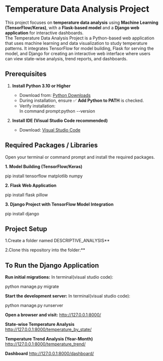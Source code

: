 
# Temperature Data Analysis Project   

This project focuses on **temperature data analysis** using **Machine Learning (TensorFlow/Keras)**, with a **Flask-based model** and a **Django web application** for interactive dashboards.  
The Temperature Data Analysis Project is a Python-based web application that uses machine learning and data visualization to study temperature patterns. It integrates TensorFlow for model building, Flask for serving the model, and Django for creating an interactive web interface where users can view state-wise analysis, trend reports, and dashboards.


## Prerequisites  

1. **Install Python 3.10 or Higher**  
   - Download from: [Python Downloads](https://www.python.org/downloads/)  
   - During installation, ensure ✅ **Add Python to PATH** is checked.  
   - Verify installation:  
    In command prompt:python --version

2. **Install IDE (Visual Studio Code recommended)**  
   - Download: [Visual Studio Code](https://code.visualstudio.com/)  



## Required Packages / Libraries  

Open your terminal or command prompt and install the required packages.  

**1. Model Building (TensorFlow/Keras)**

pip install tensorflow matplotlib numpy

**2. Flask Web Application**

pip install flask pillow

**3. Django Project with TensorFlow Model Integration**

pip install django      

## Project Setup

1.Create a folder named DESCRIPTIVE_ANALYSIS**

2.Clone this repository into the folder:** 

## To Run the Django Application

**Run initial migrations:**
In terminal(visual studio code):

python manage.py migrate

**Start the development server:**
In terminal(visual studio code):

python manage.py runserver

**Open a browser and visit:**
http://127.0.0.1:8000/

**State-wise Temperature Analysis**
http://127.0.0.1:8000/temperature_by_state/

**Temperature Trend Analysis (Year-Month)**
http://127.0.0.1:8000/temperature_trend/

**Dashboard**
http://127.0.0.1:8000/dashboard/   


